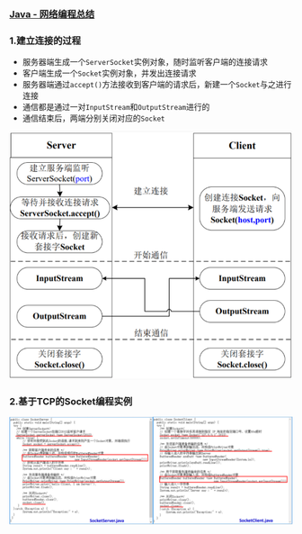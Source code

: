 ### [Java - 网络编程总结](https://www.jianshu.com/p/ae5e1cee5b04)

### 1.建立连接的过程

- 服务器端生成一个`ServerSocket`实例对象，随时监听客户端的连接请求
- 客户端生成一个`Socket`实例对象，并发出连接请求
- 服务器端通过`accept()`方法接收到客户端的请求后，新建一个`Socket`与之进行连接
- 通信都是通过一对`InputStream`和`OutputStream`进行的
- 通信结束后，两端分别关闭对应的`Socket`

![基于TCP的Java Socket连接过程](image-20200129162148343.png)

### 2.基于TCP的Socket编程实例

![](image-20200129162253146.png)